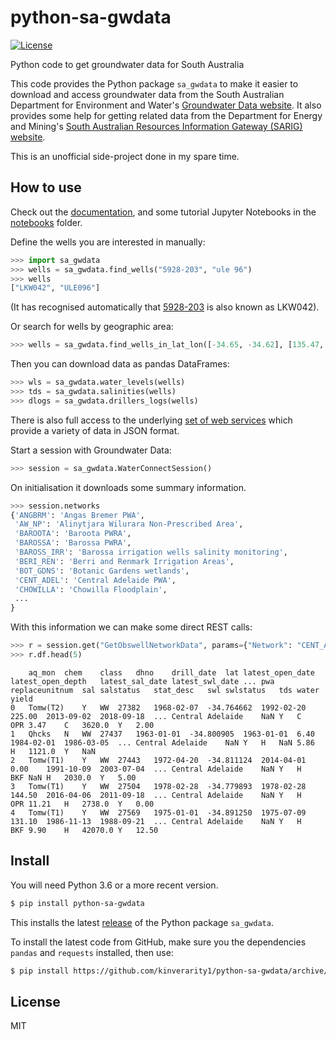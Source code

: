# python-sa-gwdata

[![License](http://img.shields.io/badge/license-MIT-blue.svg)](https://github.com/kinverarity1/aseg_gdf2/blob/master/LICENSE)

Python code to get groundwater data for South Australia

This code provides the Python package ``sa_gwdata`` to make it easier to download and access groundwater data from the South Australian Department for Environment and Water's [Groundwater Data website](https://www.waterconnect.sa.gov.au/Systems/GD/Pages/Default.aspx). It also provides some help for getting related data from the Department for Energy and Mining's [South Australian Resources Information Gateway (SARIG) website](https://minerals.sarig.sa.gov.au/QuickSearch.aspx). 

This is an unofficial side-project done in my spare time.

## How to use

Check out the [documentation](https://python-sa-gwdata.readthedocs.io/en/latest/index.html), and
some tutorial Jupyter Notebooks in the [notebooks](notebooks) folder.

Define the wells you are interested in manually:

```python
>>> import sa_gwdata
>>> wells = sa_gwdata.find_wells("5928-203", "ule 96")
>>> wells
["LKW042", "ULE096"]
```

(It has recognised automatically that [5928-203](https://www.waterconnect.sa.gov.au/Systems/GD/Pages/Details.aspx?DHNO=7207&PN=1421712654109#Summary) is also known as LKW042).

Or search for wells by geographic area:

```python
>>> wells = sa_gwdata.find_wells_in_lat_lon([-34.65, -34.62], [135.47, 135.51])
```

Then you can download data as pandas DataFrames:

```python
>>> wls = sa_gwdata.water_levels(wells)
>>> tds = sa_gwdata.salinities(wells)
>>> dlogs = sa_gwdata.drillers_logs(wells)
```

There is also full access to the underlying [set of web services](https://python-sa-gwdata.readthedocs.io/en/latest/webservices.html) which provide a variety of data in JSON format.

Start a session with Groundwater Data:

```python
>>> session = sa_gwdata.WaterConnectSession()
```

On initialisation it downloads some summary information.

```python
>>> session.networks
{'ANGBRM': 'Angas Bremer PWA',
 'AW_NP': 'Alinytjara Wilurara Non-Prescribed Area',
 'BAROOTA': 'Baroota PWRA',
 'BAROSSA': 'Barossa PWRA',
 'BAROSS_IRR': 'Barossa irrigation wells salinity monitoring',
 'BERI_REN': 'Berri and Renmark Irrigation Areas',
 'BOT_GDNS': 'Botanic Gardens wetlands',
 'CENT_ADEL': 'Central Adelaide PWA',
 'CHOWILLA': 'Chowilla Floodplain',
 ...
}
```

With this information we can make some direct REST calls:

```python
>>> r = session.get("GetObswellNetworkData", params={"Network": "CENT_ADEL"})
>>> r.df.head(5)
```

```
	aq_mon	chem	class	dhno	drill_date	lat	latest_open_date	latest_open_depth	latest_sal_date	latest_swl_date	...	pwa	replaceunitnum	sal	salstatus	stat_desc	swl	swlstatus	tds	water	yield
0	Tomw(T2)	Y	WW	27382	1968-02-07	-34.764662	1992-02-20	225.00	2013-09-02	2018-09-18	...	Central Adelaide	NaN	Y	C	OPR	3.47	C	3620.0	Y	2.00
1	Qhcks	N	WW	27437	1963-01-01	-34.800905	1963-01-01	6.40	1984-02-01	1986-03-05	...	Central Adelaide	NaN	Y	H	NaN	5.86	H	1121.0	Y	NaN
2	Tomw(T1)	Y	WW	27443	1972-04-20	-34.811124	2014-04-01	0.00	1991-10-09	2003-07-04	...	Central Adelaide	NaN	Y	H	BKF	NaN	H	2030.0	Y	5.00
3	Tomw(T1)	Y	WW	27504	1978-02-28	-34.779893	1978-02-28	144.50	2016-04-06	2011-09-18	...	Central Adelaide	NaN	Y	H	OPR	11.21	H	2738.0	Y	0.00
4	Tomw(T1)	Y	WW	27569	1975-01-01	-34.891250	1975-07-09	131.10	1986-11-13	1988-09-21	...	Central Adelaide	NaN	Y	H	BKF	9.90	H	42070.0	Y	12.50
```

## Install

You will need Python 3.6 or a more recent version.

```bash
$ pip install python-sa-gwdata
```

This installs the latest [release](https://github.com/kinverarity1/python-sa-gwdata/releases) of the Python package ``sa_gwdata``.

To install the latest code from GitHub, make sure you the dependencies ``pandas`` and ``requests`` installed, then use:

```bash
$ pip install https://github.com/kinverarity1/python-sa-gwdata/archive/master.zip
```

## License

MIT
